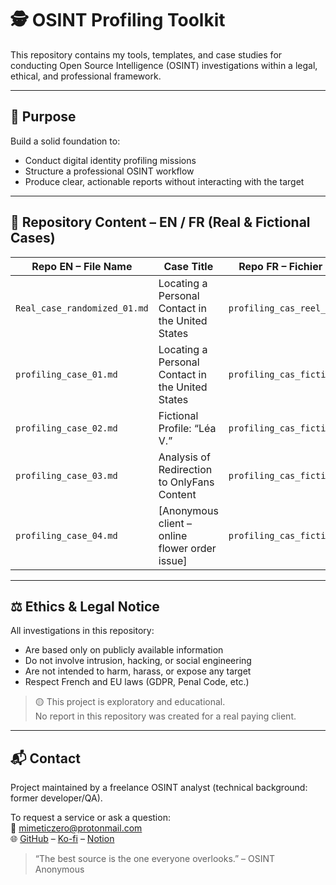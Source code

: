 # 🕵️ OSINT Profiling Toolkit

This repository contains my tools, templates, and case studies for conducting Open Source Intelligence (OSINT) investigations within a legal, ethical, and professional framework.

---

## 📌 Purpose

Build a solid foundation to:

- Conduct digital identity profiling missions
- Structure a professional OSINT workflow
- Produce clear, actionable reports without interacting with the target

---

## 🧰 Repository Content – EN / FR (Real & Fictional Cases)

| Repo EN – File Name                | Case Title                                               | Repo FR – Fichier correspondant            |
|-----------------------------------|-----------------------------------------------------------|--------------------------------------------|
| `Real_case_randomized_01.md`      | Locating a Personal Contact in the United States          | `profiling_cas_reel_anonymiser_01.md`      |
| `profiling_case_01.md`            | Locating a Personal Contact in the United States          | `profiling_cas_fictif_01.md`               |
| `profiling_case_02.md`            | Fictional Profile: “Léa V.”                               | `profiling_cas_fictif_02.md`               |
| `profiling_case_03.md`            | Analysis of Redirection to OnlyFans Content               | `profiling_cas_fictif_03.md`               |
| `profiling_case_04.md`            |  [Anonymous client – online flower order issue]           | `profiling_cas_fictif_04.md`         |

---

## ⚖️ Ethics & Legal Notice

All investigations in this repository:

- Are based only on publicly available information
- Do not involve intrusion, hacking, or social engineering
- Are not intended to harm, harass, or expose any target
- Respect French and EU laws (GDPR, Penal Code, etc.)

> 🟡 This project is exploratory and educational.  
> No report in this repository was created for a real paying client.

---

## 📬 Contact

Project maintained by a freelance OSINT analyst (technical background: former developer/QA).

To request a service or ask a question:  
📮 mimeticzero@protonmail.com  
🌐 [GitHub](https://github.com/mimeticZero) – [Ko-fi](https://ko-fi.com/mimeticzero) – [Notion](https://nickel-cress-2fe.notion.site/MimeticZero-Freelance-OSINT-Analyst-226539e78ced804b870aed4cd93cea77?source=copy_link)


> “The best source is the one everyone overlooks.” – OSINT Anonymous
